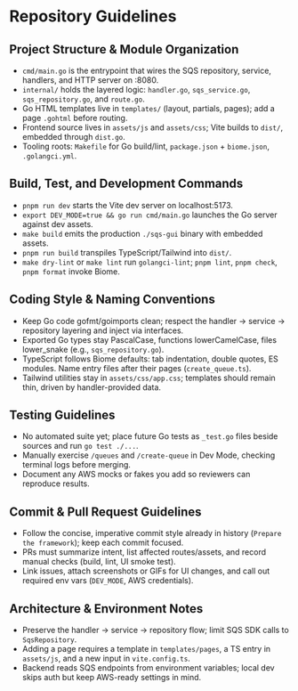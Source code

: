 # Repository Guidelines

## Project Structure & Module Organization
- `cmd/main.go` is the entrypoint that wires the SQS repository, service, handlers, and HTTP server on :8080.
- `internal/` holds the layered logic: `handler.go`, `sqs_service.go`, `sqs_repository.go`, and `route.go`.
- Go HTML templates live in `templates/` (layout, partials, pages); add a page `.gohtml` before routing.
- Frontend source lives in `assets/js` and `assets/css`; Vite builds to `dist/`, embedded through `dist.go`.
- Tooling roots: `Makefile` for Go build/lint, `package.json` + `biome.json`, `.golangci.yml`.

## Build, Test, and Development Commands
- `pnpm run dev` starts the Vite dev server on localhost:5173.
- `export DEV_MODE=true && go run cmd/main.go` launches the Go server against dev assets.
- `make build` emits the production `./sqs-gui` binary with embedded assets.
- `pnpm run build` transpiles TypeScript/Tailwind into `dist/`.
- `make dry-lint` or `make lint` run `golangci-lint`; `pnpm lint`, `pnpm check`, `pnpm format` invoke Biome.

## Coding Style & Naming Conventions
- Keep Go code gofmt/goimports clean; respect the handler -> service -> repository layering and inject via interfaces.
- Exported Go types stay PascalCase, functions lowerCamelCase, files lower_snake (e.g., `sqs_repository.go`).
- TypeScript follows Biome defaults: tab indentation, double quotes, ES modules. Name entry files after their pages (`create_queue.ts`).
- Tailwind utilities stay in `assets/css/app.css`; templates should remain thin, driven by handler-provided data.

## Testing Guidelines
- No automated suite yet; place future Go tests as `_test.go` files beside sources and run `go test ./...`.
- Manually exercise `/queues` and `/create-queue` in Dev Mode, checking terminal logs before merging.
- Document any AWS mocks or fakes you add so reviewers can reproduce results.

## Commit & Pull Request Guidelines
- Follow the concise, imperative commit style already in history (`Prepare the framework`); keep each commit focused.
- PRs must summarize intent, list affected routes/assets, and record manual checks (build, lint, UI smoke test).
- Link issues, attach screenshots or GIFs for UI changes, and call out required env vars (`DEV_MODE`, AWS credentials).

## Architecture & Environment Notes
- Preserve the handler -> service -> repository flow; limit SQS SDK calls to `SqsRepository`.
- Adding a page requires a template in `templates/pages`, a TS entry in `assets/js`, and a new input in `vite.config.ts`.
- Backend reads SQS endpoints from environment variables; local dev skips auth but keep AWS-ready settings in mind.
